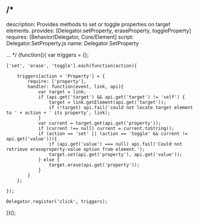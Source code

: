 /*
---
description: Provides methods to set or toggle properties on target elements.
provides: [Delegator.setProperty, eraseProperty, toggleProperty]
requires: [Behavior/Delegator, Core/Element]
script: Delegator.SetProperty.js
name: Delegator.SetProperty

...
*/
(function(){
	var triggers = {};

	['set', 'erase', 'toggle'].each(function(action){

		triggers[action + 'Property'] = {
			require: ['property'],
			handler: function(event, link, api){
				var target = link;
				if (api.get('target') && api.get('target') != 'self') {
					target = link.getElement(api.get('target'));
					if (!target) api.fail('could not locate target element to ' + action + ' its property', link);
				}
				var current = target.get(api.get('property'));
				if (current !== null) current = current.toString();
				if (action == 'set' || (action == 'toggle' && current != api.get('value'))){
					if (api.get('value') === null) api.fail('Could not retrieve eraseproperty-value option from element.');
					target.set(api.get('property'), api.get('value'));
				} else {
					target.erase(api.get('property'));
				}
			}
		};

	});

	Delegator.register('click', triggers);

})();